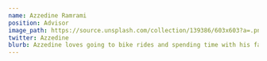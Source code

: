 ```yaml
---
name: Azzedine Ramrami
position: Advisor
image_path: https://source.unsplash.com/collection/139386/603x603?a=.png
twitter: Azzedine
blurb: Azzedine loves going to bike rides and spending time with his family.
---
```

